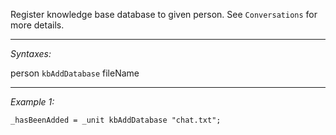 Register knowledge base database to given person. See `Conversations` for more details.


---
*Syntaxes:*

person `kbAddDatabase` fileName

---
*Example 1:*

```sqf
_hasBeenAdded = _unit kbAddDatabase "chat.txt";
```